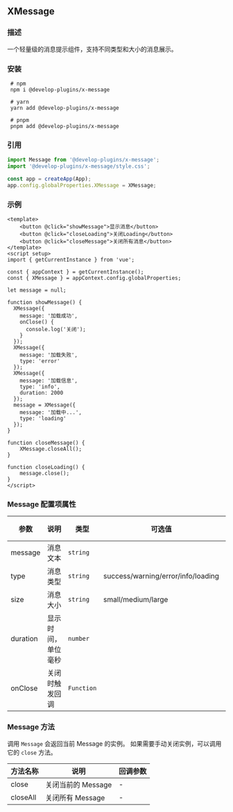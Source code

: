 ## XMessage

### 描述

一个轻量级的消息提示组件，支持不同类型和大小的消息展示。

### 安装

```
 # npm
 npm i @develop-plugins/x-message
 
 # yarn
 yarn add @develop-plugins/x-message
 
 # pnpm
 pnpm add @develop-plugins/x-message
```

### 引用

```javascript
import Message from '@develop-plugins/x-message';
import '@develop-plugins/x-message/style.css';

const app = createApp(App);
app.config.globalProperties.XMessage = XMessage;
```

### 示例

```vue
<template>
	<button @click="showMessage">显示消息</button>
	<button @click="closeLoading">关闭Loading</button>
	<button @click="closeMessage">关闭所有消息</button>
</template>
<script setup>
import { getCurrentInstance } from 'vue';
    
const { appContext } = getCurrentInstance();
const { XMessage } = appContext.config.globalProperties;
    
let message = null;

function showMessage() {
  XMessage({
    message: '加载成功',
    onClose() {
      console.log('关闭');
    }
  });
  XMessage({
    message: '加载失败',
    type: 'error'
  });
  XMessage({
    message: '加载信息',
    type: 'info',
    duration: 2000
  });
  message = XMessage({
    message: '加载中...',
    type: 'loading'
  });
}

function closeMessage() {
    XMessage.closeAll();
}
    
function closeLoading() {
    message.close();
}
</script>
```

### Message 配置项属性

| 参数     | 说明               | 类型       | 可选值                             | 默认值  |
| -------- | ------------------ | ---------- | ---------------------------------- | ------- |
| message  | 消息文本           | `string`   |                                    |         |
| type     | 消息类型           | `string`   | success/warning/error/info/loading | `info`  |
| size     | 消息大小           | `string`   | small/medium/large                 | `small` |
| duration | 显示时间，单位毫秒 | `number`   |                                    | `3000`  |
| onClose  | 关闭时触发回调     | `Function` |                                    |         |

### Message 方法

调用 `Message` 会返回当前 Message 的实例。 如果需要手动关闭实例，可以调用它的 `close` 方法。

| 方法名称 | 说明               | 回调参数 |
| -------- | ------------------ | -------- |
| close    | 关闭当前的 Message | -        |
| closeAll | 关闭所有 Message   | -        |